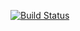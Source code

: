 [![Build Status](https://jackyle.visualstudio.com/crm/_apis/build/status/crm-CI-Build?branchName=master)](https://jackyle.visualstudio.com/crm/_build/latest?definitionId=13&branchName=master)

